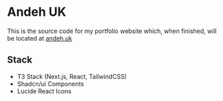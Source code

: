 # Andeh UK

This is the source code for my portfolio website which, when finished, will be located at [andeh.uk](https://andeh.uk)

## Stack

- T3 Stack (Next.js, React, TailwindCSS)
- Shadcn/ui Components
- Lucide React Icons
